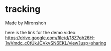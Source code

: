 # tracking

Made by Mironshoh

here is the link for the demo video:
https://drive.google.com/file/d/18Z7oh26H-1wVmdc_c0tUkJCVkvSN6EKL/view?usp=sharing
